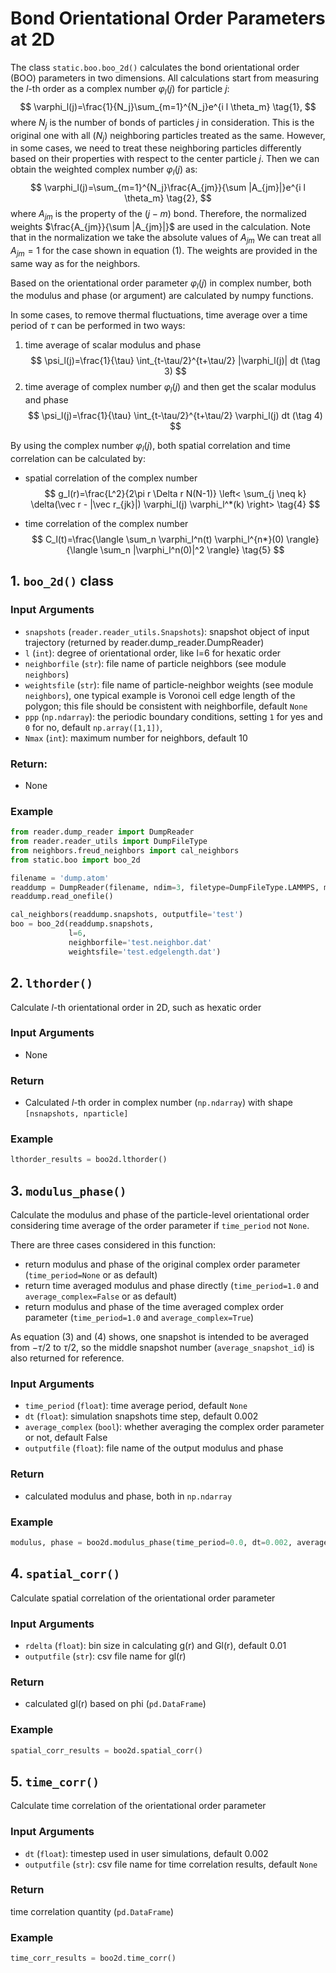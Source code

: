 # Bond Orientational Order Parameters at 2D

The class `static.boo.boo_2d()` calculates the bond orientational order (BOO) parameters in two dimensions. All calculations start from measuring the $l$-th order as a complex number $\varphi_l(j)$ for particle $j$:
$$
\varphi_l(j)=\frac{1}{N_j}\sum_{m=1}^{N_j}e^{i l \theta_m} \tag{1},
$$
where $N_j$ is the number of bonds of particles $j$ in consideration. This is the original one with all ($N_j$) neighboring particles treated as the same. However, in some cases, we need to treat these neighboring particles differently based on their properties with respect to the center particle $j$. Then we can obtain the weighted complex number $\varphi_l(j)$ as:
$$
\varphi_l(j)=\sum_{m=1}^{N_j}\frac{A_{jm}}{\sum |A_{jm}|}e^{i l \theta_m} \tag{2},
$$
where $A_{jm}$ is the property of the $(j-m)$ bond. Therefore, the normalized weights $\frac{A_{jm}}{\sum |A_{jm}|}$ are used in the calculation. Note that in the normalization we take the absolute values of $A_{jm}$
We can treat all $A_{jm}=1$ for the case shown in equation (1). The weights are provided in the same way as for the neighbors.

Based on the orientational order parameter $\varphi_l(j)$ in complex number, both the modulus and phase (or argument) are calculated by numpy functions.

In some cases, to remove thermal fluctuations, time average over a time period of $\tau$ can be performed in two ways:
1. time average of scalar modulus and phase
$$
\psi_l(j)=\frac{1}{\tau} \int_{t-\tau/2}^{t+\tau/2} |\varphi_l(j)| dt (\tag 3)
$$
2. time average of complex number $\varphi_l(j)$ and then get the scalar modulus and phase
$$
\psi_l(j)=\frac{1}{\tau} \int_{t-\tau/2}^{t+\tau/2} \varphi_l(j) dt (\tag 4)
$$ 


By using the complex number $\varphi_l(j)$, both spatial correlation and time correlation can be calculated by:

+ spatial correlation of the complex number
  $$
  g_l(r)=\frac{L^2}{2\pi r \Delta r N(N-1)} \left< \sum_{j \neq k} \delta(\vec r - |\vec r_{jk}|) \varphi_l(j) \varphi_l^*(k) \right> \tag{4}
  $$

+ time correlation of the complex number
  $$
  C_l(t)=\frac{\langle \sum_n \varphi_l^n(t) \varphi_l^{n*}(0) \rangle}{\langle \sum_n |\varphi_l^n(0)|^2 \rangle} \tag{5}
  $$

## 1. `boo_2d()` class

### Input Arguments

- `snapshots` (`reader.reader_utils.Snapshots`): snapshot object of input trajectory (returned by reader.dump_reader.DumpReader)
- `l` (`int`): degree of orientational order, like l=6 for hexatic order
- `neighborfile` (`str`): file name of particle neighbors (see module `neighbors`)
- `weightsfile` (`str`): file name of particle-neighbor weights (see module `neighbors`), one typical example is Voronoi cell edge length of the polygon; this file should be consistent with neighborfile, default `None`
- `ppp` (`np.ndarray`): the periodic boundary conditions, setting `1` for yes and `0` for no, default `np.array([1,1])`,
- `Nmax` (`int`): maximum number for neighbors, default 10

### Return:
- None

### Example
```python
from reader.dump_reader import DumpReader
from reader.reader_utils import DumpFileType
from neighbors.freud_neighbors import cal_neighbors
from static.boo import boo_2d

filename = 'dump.atom'
readdump = DumpReader(filename, ndim=3, filetype=DumpFileType.LAMMPS, moltypes=None)
readdump.read_onefile()

cal_neighbors(readdump.snapshots, outputfile='test')
boo = boo_2d(readdump.snapshots,
             l=6,
             neighborfile='test.neighbor.dat'
             weightsfile='test.edgelength.dat')
```

## 2. `lthorder()`
Calculate $l$-th orientational order in 2D, such as hexatic order

### Input Arguments
- None

### Return
- Calculated $l$-th order in complex number (`np.ndarray`) with shape `[nsnapshots, nparticle]`

### Example
```python
lthorder_results = boo2d.lthorder()
```

## 3. `modulus_phase()`
Calculate the modulus and phase of the particle-level orientational order considering time average of the order parameter if `time_period` not `None`. 

There are three cases considered in this function:
- return modulus and phase of the original complex order parameter (`time_period=None` or as default)
- return time averaged modulus and phase directly (`time_period=1.0` and `average_complex=False` or as default)
- return modulus and phase of the time averaged complex order parameter (`time_period=1.0` and `average_complex=True`)

As equation (3) and (4) shows, one snapshot is intended to be averaged from $-\tau/2$ to $\tau/2$, so the middle snapshot number (`average_snapshot_id`) is also returned for reference. 

### Input Arguments

- `time_period` (`float`): time average period, default `None`
- `dt` (`float`): simulation snapshots time step, default 0.002
- `average_complex` (`bool`): whether averaging the complex order parameter or not, default False
- `outputfile` (`float`): file name of the output modulus and phase

### Return
- calculated modulus and phase, both in `np.ndarray`

### Example
```python
modulus, phase = boo2d.modulus_phase(time_period=0.0, dt=0.002, average_complex=False)
```

## 4. `spatial_corr()`
Calculate spatial correlation of the orientational order parameter

### Input Arguments
- `rdelta` (`float`): bin size in calculating g(r) and Gl(r), default 0.01
- `outputfile` (`str`): csv file name for gl(r)

### Return
- calculated gl(r) based on phi (`pd.DataFrame`)

### Example
```python
spatial_corr_results = boo2d.spatial_corr()
```

## 5. `time_corr()`
Calculate time correlation of the orientational order parameter

### Input Arguments
- `dt` (`float`): timestep used in user simulations, default 0.002
- `outputfile` (`str`): csv file name for time correlation results, default `None`


### Return
time correlation quantity (`pd.DataFrame`)

### Example
```python
time_corr_results = boo2d.time_corr()
```